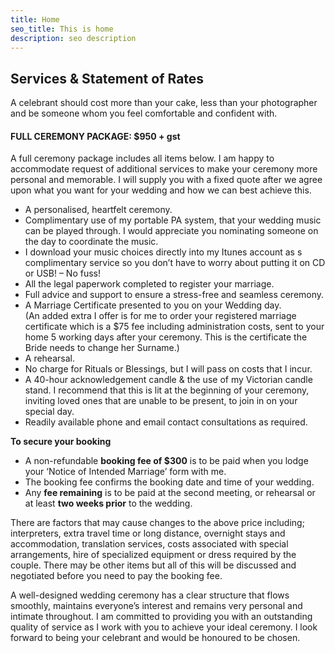```yaml
---
title: Home
seo_title: This is home
description: seo description
---
```


## Services & Statement of Rates

A celebrant should cost more than your cake, less than your photographer and be someone whom you feel comfortable and confident with.

#### FULL CEREMONY PACKAGE: $950 + gst

A full ceremony package includes all items below. I am happy to accommodate request of additional services to make your ceremony more personal and memorable. I will supply you with a fixed quote after we agree upon what you want for your wedding and how we can best achieve this.

*   A personalised, heartfelt ceremony.
*   Complimentary use of my portable PA system, that your wedding music can be played through. I would appreciate you nominating someone on the day to coordinate the music.
*   I download your music choices directly into my Itunes account as s complimentary service so you don’t have to worry about putting it on CD or USB! – No fuss!
*   All the legal paperwork completed to register your marriage.
*   Full advice and support to ensure a stress-free and seamless ceremony.
*   A Marriage Certificate presented to you on your Wedding day.  
    (An added extra I offer is for me to order your registered marriage certificate which is a $75 fee including administration costs, sent to your home 5 working days after your ceremony. This is the certificate the Bride needs to change her Surname.)
*   A rehearsal.
*   No charge for Rituals or Blessings, but I will pass on costs that I incur.
*   A 40-hour acknowledgement candle & the use of my Victorian candle stand. I recommend that this is lit at the beginning of your ceremony, inviting loved ones that are unable to be present, to join in on your special day.
*   Readily available phone and email contact consultations as required.

**To secure your booking**

*   A non-refundable **booking fee of $300** is to be paid when you lodge your ‘Notice of Intended Marriage’ form with me.
*   The booking fee confirms the booking date and time of your wedding.
*   Any **fee remaining** is to be paid at the second meeting, or rehearsal or at least **two weeks prior** to the wedding.

There are factors that may cause changes to the above price including; interpreters, extra travel time or long distance, overnight stays and accommodation, translation services, costs associated with special arrangements, hire of specialized equipment or dress required by the couple. There may be other items but all of this will be discussed and negotiated before you need to pay the booking fee.

A well-designed wedding ceremony has a clear structure that flows smoothly, maintains everyone’s interest and remains very personal and intimate throughout. I am committed to providing you with an outstanding quality of service as I work with you to achieve your ideal ceremony. I look forward to being your celebrant and would be honoured to be chosen.